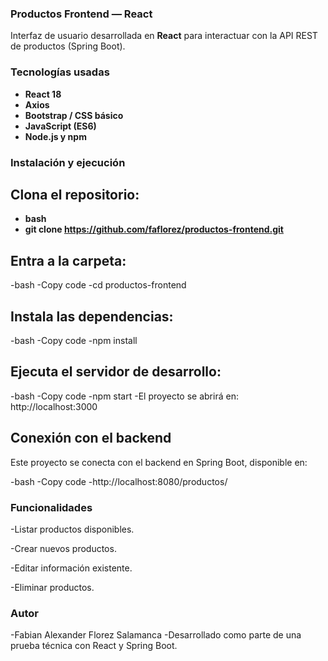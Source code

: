 ### Productos Frontend — React

Interfaz de usuario desarrollada en **React** para interactuar con la API REST de productos (Spring Boot).

### Tecnologías usadas

- **React 18**
- **Axios**
- **Bootstrap / CSS básico**
- **JavaScript (ES6)**
- **Node.js y npm**

### Instalación y ejecución

## Clona el repositorio:

- **bash**
- **git clone https://github.com/faflorez/productos-frontend.git**

## Entra a la carpeta:

-bash
-Copy code
-cd productos-frontend

## Instala las dependencias:

-bash
-Copy code
-npm install

## Ejecuta el servidor de desarrollo:

-bash
-Copy code
-npm start
-El proyecto se abrirá en:
http://localhost:3000

## Conexión con el backend
Este proyecto se conecta con el backend en Spring Boot, disponible en:

-bash
-Copy code
-http://localhost:8080/productos/

### Funcionalidades

-Listar productos disponibles.

-Crear nuevos productos.

-Editar información existente.

-Eliminar productos.

### Autor
-Fabian Alexander Florez Salamanca
-Desarrollado como parte de una prueba técnica con React y Spring Boot.
